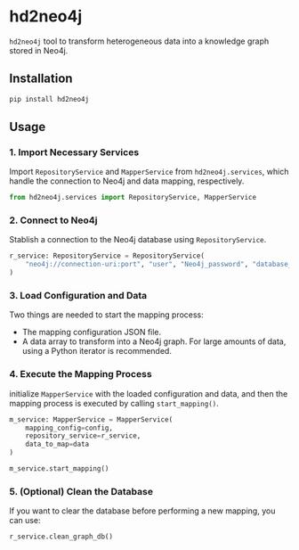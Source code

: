 # hd2neo4j

`hd2neo4j` tool to transform heterogeneous data into a knowledge graph stored in Neo4j.

## Installation
```bash
pip install hd2neo4j
```

## Usage

### 1. Import Necessary Services
Import `RepositoryService` and `MapperService` from `hd2neo4j.services`, which handle the connection to Neo4j and data mapping, respectively.

```python
from hd2neo4j.services import RepositoryService, MapperService
```

### 2. Connect to Neo4j
Stablish a connection to the Neo4j database  using `RepositoryService`. 

```python
r_service: RepositoryService = RepositoryService(
    "neo4j://connection-uri:port", "user", "Neo4j_password", "database_name"
)
```

### 3. Load Configuration and Data
Two things are needed to start the mapping process:
- The mapping configuration JSON file.
- A data array to transform into a Neo4j graph. For large amounts of data, using a Python iterator is recommended.

### 4. Execute the Mapping Process
 initialize `MapperService` with the loaded configuration and data, and then the mapping process is executed by calling `start_mapping()`.

```python
m_service: MapperService = MapperService(
    mapping_config=config, 
    repository_service=r_service, 
    data_to_map=data
)

m_service.start_mapping()
```

### 5. (Optional) Clean the Database
If you want to clear the database before performing a new mapping, you can use:

```python
r_service.clean_graph_db()
```
